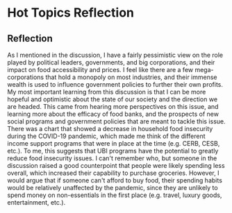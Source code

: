 # Hot Topics Reflection
## Reflection
As I mentioned in the discussion, I have a fairly pessimistic view on the role played by political leaders, governments, and big corporations, and their impact on food accessibility and prices. I feel like there are a few mega-corporations that hold a monopoly on most industries, and their immense wealth is used to influence government policies to further their own profits. My most important learning from this discussion is that I can be more hopeful and optimistic about the state of our society and the direction we are headed. This came from hearing more perspectives on this issue, and learning more about the efficacy of food banks, and the prospects of new social programs and government policies that are meant to tackle this issue. There was a chart that showed a decrease in household food insecurity during the COVID-19 pandemic, which made me think of the different income support programs that were in place at the time (e.g. CERB, CESB, etc.). To me, this suggests that UBI programs have the potential to greatly reduce food insecurity issues. I can't remember who, but someone in the discussion raised a good counterpoint that people were likely spending less overall, which increased their capability to purchase groceries. However, I would argue that if someone can't afford to buy food, their spending habits would be relatively unaffected by the pandemic, since they are unlikely to spend money on non-essentials in the first place (e.g. travel, luxury goods, entertainment, etc.). 